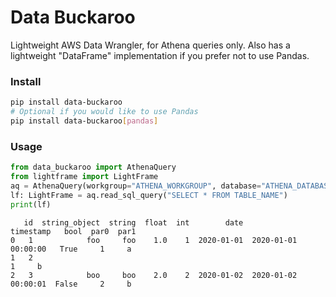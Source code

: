 # Data Buckaroo

Lightweight AWS Data Wrangler, for Athena queries only. Also has a lightweight "DataFrame" implementation if you prefer not to use Pandas.

### Install

```bash
pip install data-buckaroo
# Optional if you would like to use Pandas
pip install data-buckaroo[pandas]
```

### Usage

```python
from data_buckaroo import AthenaQuery
from lightframe import LightFrame
aq = AthenaQuery(workgroup="ATHENA_WORKGROUP", database="ATHENA_DATABASE")
lf: LightFrame = aq.read_sql_query("SELECT * FROM TABLE_NAME")
print(lf)
```
```
   id  string_object  string  float  int        date            timestamp   bool  par0  par1
0   1            foo     foo    1.0    1  2020-01-01  2020-01-01 00:00:00   True     1     a
1   2                                                                                1     b
2   3            boo     boo    2.0    2  2020-01-02  2020-01-02 00:00:01  False     2     b
```
